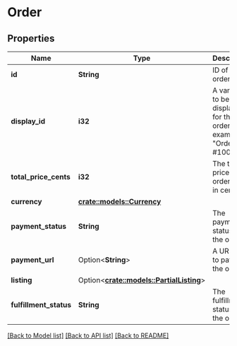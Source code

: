 # Order

## Properties

Name | Type | Description | Notes
------------ | ------------- | ------------- | -------------
**id** | **String** | ID of the order. | 
**display_id** | **i32** | A vanity id to be displayed for the order. For example, \"Order #1000\". | 
**total_price_cents** | **i32** | The total price of the order given in cents. | 
**currency** | [**crate::models::Currency**](Currency.md) |  | 
**payment_status** | **String** | The payment status of the order. | 
**payment_url** | Option<**String**> | A URL for to pay for the order. | [optional]
**listing** | Option<[**crate::models::PartialListing**](PartialListing.md)> |  | [optional]
**fulfillment_status** | **String** | The fulfillment status of the order. | 

[[Back to Model list]](../README.md#documentation-for-models) [[Back to API list]](../README.md#documentation-for-api-endpoints) [[Back to README]](../README.md)


